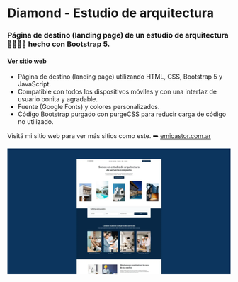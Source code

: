 # Diamond - Estudio de arquitectura
### Página de destino (landing page) de un estudio de arquitectura 📐👷🏻‍♀️ hecho con Bootstrap 5.
#### [Ver sitio web](https://.netlify.app/)

- Página de destino (landing page) utilizando HTML, CSS, Bootstrap 5 y JavaScript.
- Compatible con todos los dispositivos móviles y con una interfaz de usuario bonita y agradable.
- Fuente (Google Fonts) y colores personalizados.
- Código Bootstrap purgado con purgeCSS para reducir carga de código no utilizado. 

Visitá mi sitio web para ver más sitios como este. ➡️ [emicastor.com.ar](https://emicastor.com.ar)

![Captura de pantalla del sitio web Diamond](/assets/img/preview.webp)